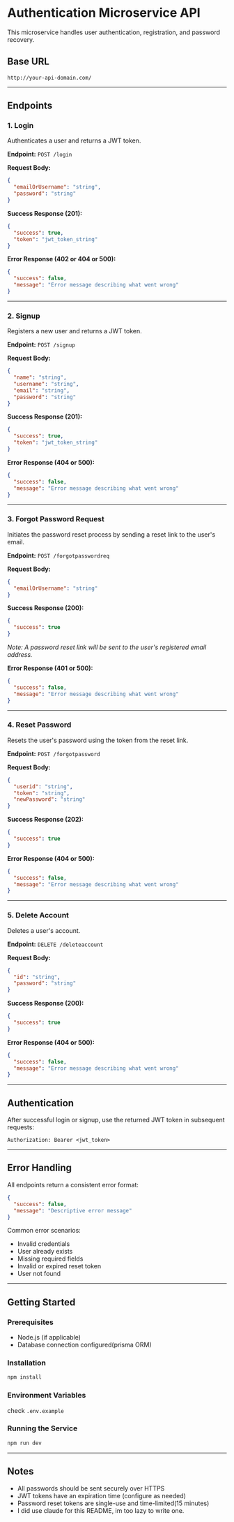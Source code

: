 # Authentication Microservice API

This microservice handles user authentication, registration, and password recovery.

## Base URL
```
http://your-api-domain.com/
```

---

## Endpoints

### 1. Login

Authenticates a user and returns a JWT token.

**Endpoint:** `POST /login`

**Request Body:**
```json
{
  "emailOrUsername": "string",
  "password": "string"
}
```

**Success Response (201):**
```json
{
  "success": true,
  "token": "jwt_token_string"
}
```

**Error Response (402 or 404 or 500):**
```json
{
  "success": false,
  "message": "Error message describing what went wrong"
}
```

---

### 2. Signup

Registers a new user and returns a JWT token.

**Endpoint:** `POST /signup`

**Request Body:**
```json
{
  "name": "string",
  "username": "string",
  "email": "string",
  "password": "string"
}
```

**Success Response (201):**
```json
{
  "success": true,
  "token": "jwt_token_string"
}
```

**Error Response (404 or 500):**
```json
{
  "success": false,
  "message": "Error message describing what went wrong"
}
```

---

### 3. Forgot Password Request

Initiates the password reset process by sending a reset link to the user's email.

**Endpoint:** `POST /forgotpasswordreq`

**Request Body:**
```json
{
  "emailOrUsername": "string"
}
```

**Success Response (200):**
```json
{
  "success": true
}
```
*Note: A password reset link will be sent to the user's registered email address.*

**Error Response (401 or 500):**
```json
{
  "success": false,
  "message": "Error message describing what went wrong"
}
```

---

### 4. Reset Password

Resets the user's password using the token from the reset link.

**Endpoint:** `POST /forgotpassword`

**Request Body:**
```json
{
  "userid": "string",
  "token": "string",
  "newPassword": "string"
}
```

**Success Response (202):**
```json
{
  "success": true
}
```

**Error Response (404 or 500):**
```json
{
  "success": false,
  "message": "Error message describing what went wrong"
}
```

---

### 5. Delete Account

Deletes a user's account.

**Endpoint:** `DELETE /deleteaccount`

**Request Body:**
```json
{
  "id": "string",
  "password": "string"
}
```

**Success Response (200):**
```json
{
  "success": true
}
```

**Error Response (404 or 500):**
```json
{
  "success": false,
  "message": "Error message describing what went wrong"
}
```

---

## Authentication

After successful login or signup, use the returned JWT token in subsequent requests:

```
Authorization: Bearer <jwt_token>
```

---

## Error Handling

All endpoints return a consistent error format:
```json
{
  "success": false,
  "message": "Descriptive error message"
}
```

Common error scenarios:
- Invalid credentials
- User already exists
- Missing required fields
- Invalid or expired reset token
- User not found

---

## Getting Started

### Prerequisites
- Node.js (if applicable)
- Database connection configured(prisma ORM)

### Installation
```bash
npm install
```

### Environment Variables
check ```.env.example```

### Running the Service
```bash
npm run dev
```

---

## Notes
- All passwords should be sent securely over HTTPS
- JWT tokens have an expiration time (configure as needed)
- Password reset tokens are single-use and time-limited(15 minutes)
- I did use claude for this README, im too lazy to write one.